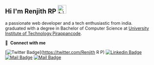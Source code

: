 ## Hi I'm Renjith RP <img src="https://user-images.githubusercontent.com/1303154/88677602-1635ba80-d120-11ea-84d8-d263ba5fc3c0.gif" width="28px" alt="hi">

a passionate web developer and a tech enthusiastic from india. <br>
graduated with a degree in Bachelor of Computer Science at [University Institute of Technology,Pirappancode]("#").<br>


🔗 &nbsp;**Connect with me**

[![Twitter Badge](https://img.shields.io/badge/-@renjithrp-1ca0f1?style=flat&labelColor=1ca0f1&logo=twitter&logoColor=white&link=https://twitter.com/RenjithRP)](https://twitter.com/Renjith R P) [![Linkedin Badge](https://img.shields.io/badge/-RenjithRP-0e76a8?style=flat&labelColor=0e76a8&logo=linkedin&logoColor=white)](https://www.linkedin.com/in/renjithrp) [![Mail Badge](https://img.shields.io/badge/-@jny_depp_-e84393?style=flat&labelColor=e84393&logo=instagram&logoColor=white)](https://instagram.com/jny_depp_) [![Mail Badge](https://img.shields.io/badge/-renjithrp-c0392b?style=flat&labelColor=c0392b&logo=gmail&logoColor=white)](mailto:renjithrp19@gmail.com)

<br>
